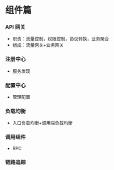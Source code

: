 # 组件篇

### API 网关

- 职责：流量控制，权限控制，协议转换，业务聚合
- 组成：流量网关+业务网关

### 注册中心

- 服务发现

### 配置中心

- 管理配置

### 负载均衡

- 入口负载均衡+调用端负载均衡

### 调用组件

- RPC

### 链路追踪
